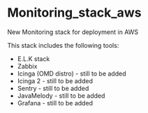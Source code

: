 # Monitoring_stack_aws
New Monitoring stack for deployment in AWS

This stack includes the following tools:
* E.L.K stack
* Zabbix
* Icinga (OMD distro) - still to be added
* Icinga 2 - still to be added
* Sentry - still to be added
* JavaMelody - still to be added
* Grafana - still to be added
